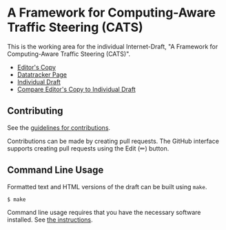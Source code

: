 # A Framework for Computing-Aware Traffic Steering (CATS)

This is the working area for the individual Internet-Draft, "A Framework for Computing-Aware Traffic Steering (CATS)".

* [Editor's Copy](https://ietf-wg-cats.github.io/CATS-framework/#go.draft-ietf-cats-framework.html)
* [Datatracker Page](https://datatracker.ietf.org/doc/draft-ietf-cats-framework)
* [Individual Draft](https://datatracker.ietf.org/doc/html/draft-ietf-cats-framework)
* [Compare Editor's Copy to Individual Draft](https://ietf-wg-cats.github.io/CATS-framework/#go.draft-ietf-cats-framework.diff)


## Contributing

See the
[guidelines for contributions](https://github.com/ietf-wg-cats/draft-ietf-cats-framework/blob/main/CONTRIBUTING.md).

Contributions can be made by creating pull requests.
The GitHub interface supports creating pull requests using the Edit (✏) button.


## Command Line Usage

Formatted text and HTML versions of the draft can be built using `make`.

```sh
$ make
```

Command line usage requires that you have the necessary software installed.  See
[the instructions](https://github.com/martinthomson/i-d-template/blob/main/doc/SETUP.md).

